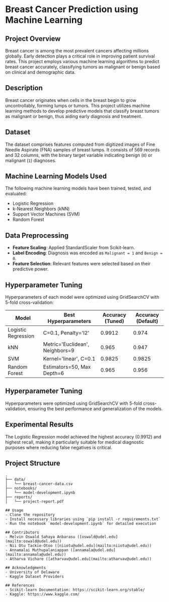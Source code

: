 # Breast Cancer Prediction using Machine Learning

## Project Overview
Breast cancer is among the most prevalent cancers affecting millions globally. Early detection plays a critical role in improving patient survival rates. This project employs various machine learning algorithms to predict breast cancer accurately, classifying tumors as malignant or benign based on clinical and demographic data.

## Description
Breast cancer originates when cells in the breast begin to grow uncontrollably, forming lumps or tumors. This project utilizes machine learning methods to develop predictive models that classify breast tumors as malignant or benign, thus aiding early diagnosis and treatment.

## Dataset
The dataset comprises features computed from digitized images of Fine Needle Aspirate (FNA) samples of breast lumps. It consists of 569 records and 32 columns, with the binary target variable indicating benign (`0`) or malignant (`1`) diagnoses.

## Machine Learning Models Used
The following machine learning models have been trained, tested, and evaluated:
- Logistic Regression
- k-Nearest Neighbors (kNN)
- Support Vector Machines (SVM)
- Random Forest

## Data Preprocessing
- **Feature Scaling**: Applied StandardScaler from Scikit-learn.
- **Label Encoding**: Diagnosis was encoded as `Malignant = 1` and `Benign = 0`.
- **Feature Selection**: Relevant features were selected based on their predictive power.

## Hyperparameter Tuning
Hyperparameters of each model were optimized using GridSearchCV with 5-fold cross-validation:

| Model                 | Best Hyperparameters                        | Accuracy (Tuned) | Accuracy (Default) |
|-----------------------|---------------------------------------------|------------------|-----------------------|
| Logistic Regression   | C=0.1, Penalty='l2'                         | 0.9912           | 0.974                 |
| kNN                   | Metric='Euclidean', Neighbors=9             | 0.965            | 0.947                 |
| SVM                   | Kernel='linear', C=0.1                      | 0.9825           | 0.9825                |
| Random Forest         | Estimators=50, Max Depth=6                  | 0.965            | 0.956                 |

## Hyperparameter Tuning
Hyperparameters were optimized using GridSearchCV with 5-fold cross-validation, ensuring the best performance and generalization of the models.

## Experimental Results
The Logistic Regression model achieved the highest accuracy (0.9912) and highest recall, making it particularly suitable for medical diagnostic purposes where reducing false negatives is critical.

## Project Structure
```
.
├── data/
│   └── breast-cancer-data.csv
├── notebooks/
│   └── model-development.ipynb
├── reports/
│   └── project-report.pdf

## Usage
- Clone the repository
- Install necessary libraries using `pip install -r requirements.txt`
- Run the notebook `model-development.ipynb` for detailed execution

## Contributors
- Melvin Oswald Sahaya Anbarasu ([oswald@udel.edu](mailto:oswald@udel.edu))
- Nii Otu Tackie-Otoo ([niiotu@udel.edu](mailto:niiotu@udel.edu))
- Annamalai Muthupalaniappan ([annamala@udel.edu](mailto:annamala@udel.edu))
- Atharva Vichare ([atharvav@udel.edu](mailto:atharvav@udel.edu))

## Acknowledgments
- University of Delaware
- Kaggle Dataset Providers

## References
- Scikit-learn Documentation: https://scikit-learn.org/stable/
- Kaggle: https://www.kaggle.com/

